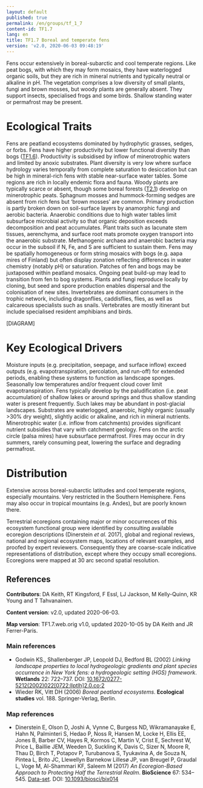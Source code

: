 ```yaml
---
layout: default
published: true
permalink: /en/groups/tf_1_7
content-id: TF1.7
lang: en
title: TF1.7 Boreal and temperate fens
version: 'v2.0, 2020-06-03 09:48:19'
---
```


Fens occur extensively in boreal-subarctic and cool temperate regions. Like peat bogs, with which they may form mosaics, they have waterlogged organic soils, but they are rich in mineral nutrients and typically neutral or alkaline in pH. The vegetation comprises a low diversity of small plants, fungi and brown mosses, but woody plants are generally absent. They support insects, specialised frogs and some birds. Shallow standing water or permafrost may be present.

# Ecological Traits
 
Fens are peatland ecosystems dominated by hydrophytic grasses, sedges, or forbs. Fens have higher productivity but lower functional diversity than bogs ([TF1.6](/explore/groups/TF1.6)). Productivity is subsidised by inflow of minerotrophic waters and limited by anoxic substrates. Plant diversity is very low where surface hydrology varies temporally from complete saturation to desiccation but can be high in mineral-rich fens with stable near-surface water tables. Some regions are rich in locally endemic flora and fauna. Woody plants are typically scarce or absent, though some boreal forests ([T2.1](/explore/groups/T2.1)) develop on minerotrophic peats. Sphagnum mosses and hummock-forming sedges are absent from rich fens but ‘brown mosses’ are common. Primary production is partly broken down on soil-surface layers by anamorphic fungi and aerobic bacteria. Anaerobic conditions due to high water tables limit subsurface microbial activity so that organic deposition exceeds decomposition and peat accumulates. Plant traits such as lacunate stem tissues, aerenchyma, and surface root mats promote oxygen transport into the anaerobic substrate. Methanogenic archaea and anaerobic bacteria may occur in the subsoil if N, Fe, and S are sufficient to sustain them. Fens may be spatially homogeneous or form string mosaics with bogs (e.g. aapa mires of Finland) but often display zonation reflecting differences in water chemistry (notably pH) or saturation. Patches of fen and bogs may be juxtaposed within peatland mosaics. Ongoing peat build-up may lead to transition from fen to bog systems. Plants and fungi reproduce locally by cloning, but seed and spore production enables dispersal and the colonisation of new sites. Invertebrates are dominant consumers in the trophic network, including dragonflies, caddisflies, flies, as well as calcareous specialists such as snails. Vertebrates are mostly itinerant but include specialised resident amphibians and birds.

[DIAGRAM]

# Key Ecological Drivers
 
Moisture inputs (e.g. precipitation, seepage, and surface inflow) exceed outputs (e.g. evapotranspiration, percolation, and run-off) for extended periods, enabling these systems to function as landscape sponges. Seasonally low temperatures and/or frequent cloud cover limit evapotranspiration. Fens typically develop by the paludification (i.e. peat accumulation) of shallow lakes or around springs and thus shallow standing water is present frequently. Such lakes may be abundant in post-glacial landscapes. Substrates are waterlogged, anaerobic, highly organic (usually >30% dry weight), slightly acidic or alkaline, and rich in mineral nutrients. Minerotrophic water (i.e. inflow from catchments) provides significant nutrient subsidies that vary with catchment geology. Fens on the arctic circle (palsa mires) have subsurface permafrost. Fires may occur in dry summers, rarely consuming peat, lowering the surface and degrading permafrost.
 
# Distribution
 
Extensive across boreal-subarctic latitudes and cool temperate regions, especially mountains. Very restricted in the Southern Hemisphere. Fens may also occur in tropical mountains (e.g. Andes), but are poorly known there.

Terrestrial ecoregions containing major or minor occurrences of this ecosystem functional group were identified by consulting available ecoregion descriptions (Dinerstein _et al._ 2017), global and regional reviews, national and regional ecosystem maps, locations of relevant examples, and proofed by expert reviewers. Consequently they are coarse-scale indicative representations of distribution, except where they occupy small ecoregions. Ecoregions were mapped at 30 arc second spatial resolution.

## References

**Contributors**: DA Keith, RT Kingsford, F Essl, LJ Jackson, M Kelly-Quinn, KR Young and T Tahvanainen.

**Content version**: v2.0, updated 2020-06-03.

**Map version**: TF1.7.web.orig v1.0, updated 2020-10-05 by DA Keith and JR Ferrer-Paris.

### Main references
* Godwin KS., Shallenberger JP, Leopold DJ, Bedford BL  (2002) *Linking landscape properties to local hydrogeologic gradients and plant species occurrence in New York fens: a hydrogeologic setting (HGS) framework*. **Wetlands** 22: 722–737. DOI: [10.1672/0277-5212(2002)022[0722:llptlh]2.0.co;2](http://doi.org/10.1672/0277-5212(2002)022[0722:llptlh]2.0.co;2)
* Wieder RK, Vitt DH  (2006) *Boreal peatland ecosystems*. **Ecological studies** vol. 188. Springer-Verlag, Berlin.

### Map references
* Dinerstein E, Olson D, Joshi A, Vynne C, Burgess ND, Wikramanayake E, Hahn N, Palminteri S, Hedao P, Noss R, Hansen M, Locke H, Ellis EE, Jones B, Barber CV, Hayes R, Kormos C, Martin V, Crist E, Sechrest W, Price L, Baillie JEM, Weeden D, Suckling K, Davis C, Sizer N, Moore R, Thau D, Birch T, Potapov P, Turubanova S, Tyukavina A, de Souza N, Pintea L, Brito JC, Llewellyn Barnekow Lillesø JP, van Breugel P, Graudal L, Voge M, Al-Shammari KF, Saleem M  (2017) *An Ecoregion-Based Approach to Protecting Half the Terrestrial Realm*. **BioScience** 67: 534–545. [Data-set](https://ecoregions2017.appspot.com/). DOI: [10.1093/biosci/bix014](http://doi.org/10.1093/biosci/bix014)
